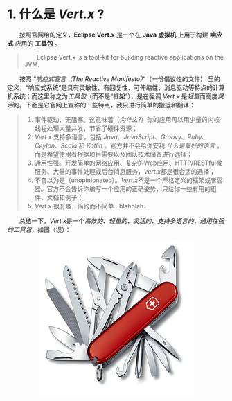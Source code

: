 # 1. 什么是 *Vert.x* ?

&emsp;&emsp;按照官网给的定义，**Eclipse Vert.x** 是一个在 **Java 虚拟机** 上用于构建 **响应式** 应用的 **工具包** 。

> &emsp;&emsp;Eclipse Vert.x is a tool-kit for building reactive applications on the JVM.

&emsp;&emsp;按照 “*响应式宣言（The Reactive Manifesto）*”（一份倡议性的文件） 里的定义，“响应式系统“是具有灵敏性、有回复性、可伸缩性、消息驱动等特点的计算机系统；而这里称之为*工具包*（而不是“框架”），是在强调 *Vert.x* 是*轻量*而高度*灵活*的。下面是它官网上宣称的一些特点，我只进行简单的搬运和翻译：

> 1. 事件驱动，无阻塞。这意味着（*为什么?*）你的应用可以用少量的内核线程处理大量并发，节省了硬件资源；
> 2. *Vert.x* 支持多语言，包括 *Java*、*JavaScript*、*Groovy*、*Ruby*、*Ceylon*、*Scala* 和 *Kotlin* 。官方并不会给你安利 *什么是最好的语言* ，而是希望使用者根据项目需要以及团队技术储备进行选择；
> 3. 通用性强。开发简单的网络应用、复杂的Web应用、HTTP/RESTful微服务、大量的事件处理或后台消息服务，*Vert.x*都是很合适的选择；
> 4. 不自以为是（unopinionated）。*Vert.x*不是一个严格定义的框架或者容器。官方不会告诉你编写一个应用的正确姿势，只给你一些有用的组件、文档和例子；
> 5. *Vert.x* 很有趣，简约而不简单...blahblah...

&emsp;&emsp;总结一下，*Vert.x*是一个*高效的、轻量的、灵活的、支持多语言的、通用性强的工具包*，如图（误）：

<center><img src="sak.jpg"></img></center>
